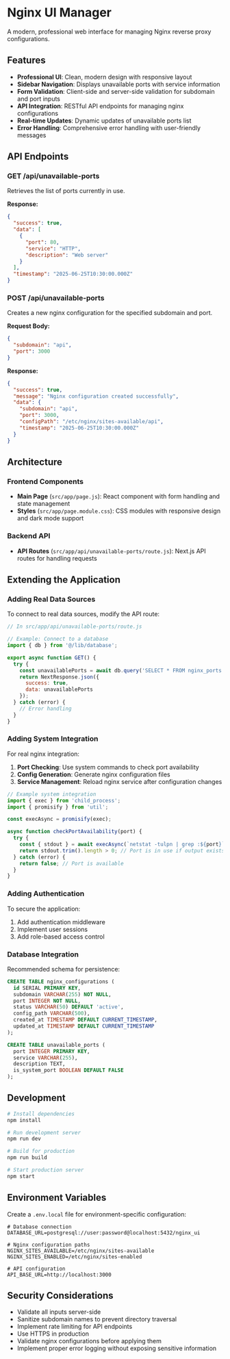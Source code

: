 # Nginx UI Manager

A modern, professional web interface for managing Nginx reverse proxy configurations.

## Features

- **Professional UI**: Clean, modern design with responsive layout
- **Sidebar Navigation**: Displays unavailable ports with service information
- **Form Validation**: Client-side and server-side validation for subdomain and port inputs
- **API Integration**: RESTful API endpoints for managing nginx configurations
- **Real-time Updates**: Dynamic updates of unavailable ports list
- **Error Handling**: Comprehensive error handling with user-friendly messages

## API Endpoints

### GET /api/unavailable-ports

Retrieves the list of ports currently in use.

**Response:**
```json
{
  "success": true,
  "data": [
    {
      "port": 80,
      "service": "HTTP",
      "description": "Web server"
    }
  ],
  "timestamp": "2025-06-25T10:30:00.000Z"
}
```

### POST /api/unavailable-ports

Creates a new nginx configuration for the specified subdomain and port.

**Request Body:**
```json
{
  "subdomain": "api",
  "port": 3000
}
```

**Response:**
```json
{
  "success": true,
  "message": "Nginx configuration created successfully",
  "data": {
    "subdomain": "api",
    "port": 3000,
    "configPath": "/etc/nginx/sites-available/api",
    "timestamp": "2025-06-25T10:30:00.000Z"
  }
}
```

## Architecture

### Frontend Components

- **Main Page** (`src/app/page.js`): React component with form handling and state management
- **Styles** (`src/app/page.module.css`): CSS modules with responsive design and dark mode support

### Backend API

- **API Routes** (`src/app/api/unavailable-ports/route.js`): Next.js API routes for handling requests

## Extending the Application

### Adding Real Data Sources

To connect to real data sources, modify the API route:

```javascript
// In src/app/api/unavailable-ports/route.js

// Example: Connect to a database
import { db } from '@/lib/database';

export async function GET() {
  try {
    const unavailablePorts = await db.query('SELECT * FROM nginx_ports WHERE status = "unavailable"');
    return NextResponse.json({
      success: true,
      data: unavailablePorts
    });
  } catch (error) {
    // Error handling
  }
}
```

### Adding System Integration

For real nginx integration:

1. **Port Checking**: Use system commands to check port availability
2. **Config Generation**: Generate nginx configuration files
3. **Service Management**: Reload nginx service after configuration changes

```javascript
// Example system integration
import { exec } from 'child_process';
import { promisify } from 'util';

const execAsync = promisify(exec);

async function checkPortAvailability(port) {
  try {
    const { stdout } = await execAsync(`netstat -tulpn | grep :${port}`);
    return stdout.trim().length > 0; // Port is in use if output exists
  } catch (error) {
    return false; // Port is available
  }
}
```

### Adding Authentication

To secure the application:

1. Add authentication middleware
2. Implement user sessions
3. Add role-based access control

### Database Integration

Recommended schema for persistence:

```sql
CREATE TABLE nginx_configurations (
  id SERIAL PRIMARY KEY,
  subdomain VARCHAR(255) NOT NULL,
  port INTEGER NOT NULL,
  status VARCHAR(50) DEFAULT 'active',
  config_path VARCHAR(500),
  created_at TIMESTAMP DEFAULT CURRENT_TIMESTAMP,
  updated_at TIMESTAMP DEFAULT CURRENT_TIMESTAMP
);

CREATE TABLE unavailable_ports (
  port INTEGER PRIMARY KEY,
  service VARCHAR(255),
  description TEXT,
  is_system_port BOOLEAN DEFAULT FALSE
);
```

## Development

```bash
# Install dependencies
npm install

# Run development server
npm run dev

# Build for production
npm run build

# Start production server
npm start
```

## Environment Variables

Create a `.env.local` file for environment-specific configuration:

```env
# Database connection
DATABASE_URL=postgresql://user:password@localhost:5432/nginx_ui

# Nginx configuration paths
NGINX_SITES_AVAILABLE=/etc/nginx/sites-available
NGINX_SITES_ENABLED=/etc/nginx/sites-enabled

# API configuration
API_BASE_URL=http://localhost:3000
```

## Security Considerations

- Validate all inputs server-side
- Sanitize subdomain names to prevent directory traversal
- Implement rate limiting for API endpoints
- Use HTTPS in production
- Validate nginx configurations before applying them
- Implement proper error logging without exposing sensitive information
